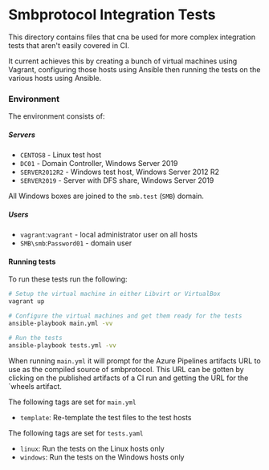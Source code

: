 # Smbprotocol Integration Tests

This directory contains files that cna be used for more complex integration tests that aren't easily covered in CI.

It current achieves this by creating a bunch of virtual machines using Vagrant, configuring those hosts using Ansible
then running the tests on the various hosts using Ansible.

### Environment

The environment consists of:

##### Servers

- `CENTOS8` - Linux test host
- `DC01` - Domain Controller, Windows Server 2019
- `SERVER2012R2` - Windows test host, Windows Server 2012 R2
- `SERVER2019` - Server with DFS share, Windows Server 2019

All Windows boxes are joined to the `smb.test` (`SMB`) domain.

##### Users

- `vagrant`:`vagrant` - local administrator user on all hosts
- `SMB\smb`:`Password01` - domain user

#### Running tests

To run these tests run the following:

```bash
# Setup the virtual machine in either Libvirt or VirtualBox
vagrant up

# Configure the virtual machines and get them ready for the tests
ansible-playbook main.yml -vv

# Run the tests
ansible-playbook tests.yml -vv
```

When running `main.yml` it will prompt for the Azure Pipelines artifacts URL to use as the compiled source of smbprotocol.
This URL can be gotten by clicking on the published artifacts of a CI run and getting the URL for the `wheels
artifact.

The following tags are set for `main.yml`

* `template`: Re-template the test files to the test hosts

The following tags are set for `tests.yaml`

* `linux`: Run the tests on the Linux hosts only
* `windows`: Run the tests on the Windows hosts only
